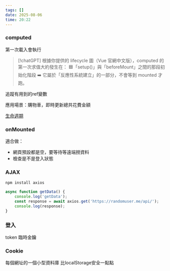 ```yaml
---
tags: []
date: 2025-08-06
time: 20:22
---
```

### computed

第一次載入會執行

> [!chatGPT]
> 根據你提供的 lifecycle 圖（Vue 官網中文版），computed 的第一次求值大約發生在：
> 🟦「setup()」與「beforeMount」之間的那段初始化階段
> ➡️ 它屬於「反應性系統建立」的一部分，不會等到 mounted 才跑。

追蹤有用到的ref變數

應用場景：購物車，即時更新總共花費金額



[生命週期](https://zh-hk.vuejs.org/guide/essentials/lifecycle.html)
### onMounted
適合做：
- 網頁預設都是空，要等待等遠端撈資料
- 檢查是不是登入狀態

### AJAX

`npm install axios`

```js
async function getData() {
	console.log('getData');
	const response = await axios.get('https://randomuser.me/api/');
	console.log(response);
}
```


### 登入

token 臨時金鑰


### Cookie
每個網址的一個小型資料庫
比localStorage安全一點點